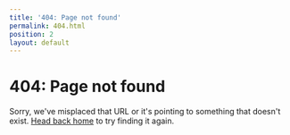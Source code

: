 ```yaml
---
title: '404: Page not found'
permalink: 404.html
position: 2
layout: default
---
```


<div class="page">
  <h1 class="page-title">404: Page not found</h1>
  <p class="lead">Sorry, we've misplaced that URL or it's pointing to something that doesn't exist. <a href="{{ site.baseurl }}/">Head back home</a> to try finding it again.</p>
</div>
